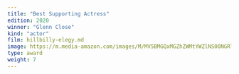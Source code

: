 ```yaml
---
title: "Best Supporting Actress"
edition: 2020
winner: "Glenn Close"
kind: "actor"
film: hillbilly-elegy.md
image: https://m.media-amazon.com/images/M/MV5BMGQxMGZhZWMtYWZlNS00NGRlLTk5NTAtYmM0MWJjNDkyNmEwXkEyXkFqcGc@._V1_FMjpg_UX1024_.jpg
type: award
weight: 7
---
```

